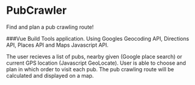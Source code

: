 # PubCrawler
Find and plan a pub crawling route! 

###Vue Build Tools application. Using Googles Geocoding API, Directions API, Places API and Maps Javascript API. 

The user recieves a list of pubs, nearby given (Google place search) or current GPS location (Javascript GeoLocate). User is able to choose and plan in which order to visit each pub. The pub crawling route will be calculated and displayed on a map.




